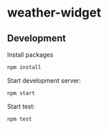 # weather-widget

## Development

 Install packages

```sh
npm install
```

Start development server:
```sh
npm start
```


Start test:
```sh
npm test
```
